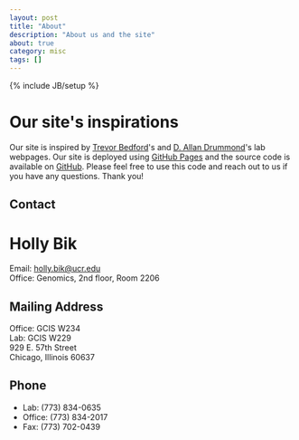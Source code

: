 ```yaml
---
layout: post
title: "About"
description: "About us and the site"
about: true
category: misc
tags: []
---
```

{% include JB/setup %}

<a name="purpose"></a>

# Our site's inspirations

Our site is inspired by [Trevor Bedford]'s and [D. Allan Drummond]'s lab webpages. Our site is deployed using [GitHub Pages] and the source code is available on [GitHub]. Please feel free to use this code and reach out to us if you have any questions. Thank you!

[Trevor Bedford]: http://bedford.io/team/trevor-bedford/
[D. Allan Drummond]: http://localhost:4000/team/d-allan-drummond
[GitHub Pages]: https://pages.github.com/
[GitHub]: https://github.com/tarunaaggarwal/tarunaaggarwal.github.io


<a name="contact"></a>

## Contact

# Holly Bik
Email: holly.bik@ucr.edu<br/>
Office: Genomics, 2nd floor, Room 2206

## Mailing Address
Office: GCIS W234<br/>
Lab: GCIS W229<br/>
929 E. 57th Street<br/>
Chicago, Illinois 60637

## Phone
* Lab: (773) 834-0635
* Office: (773) 834-2017
* Fax: (773) 702-0439 


<a name="design"></a>





